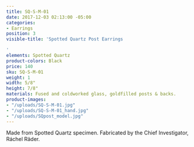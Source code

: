 ```yaml
---
title: SQ-S-M-01
date: 2017-12-03 02:13:00 -05:00
categories:
- Earrings
position: 3
visible-title: 'Spotted Quartz Post Earrings

'
elements: Spotted Quartz
product-colors: Black
price: 140
sku: SQ-S-M-01
weight: 1
width: 5/8"
height: 7/8"
materials: Fused and coldworked glass, goldfilled posts & backs.
product-images:
- "/uploads/SQ-S-M-01.jpg"
- "/uploads/SQ-S-M-01_hand.jpg"
- "/uploads/SQpost_model.jpg"
---
```


Made from Spotted Quartz specimen. Fabricated by the Chief Investigator, Ráchel Räder.